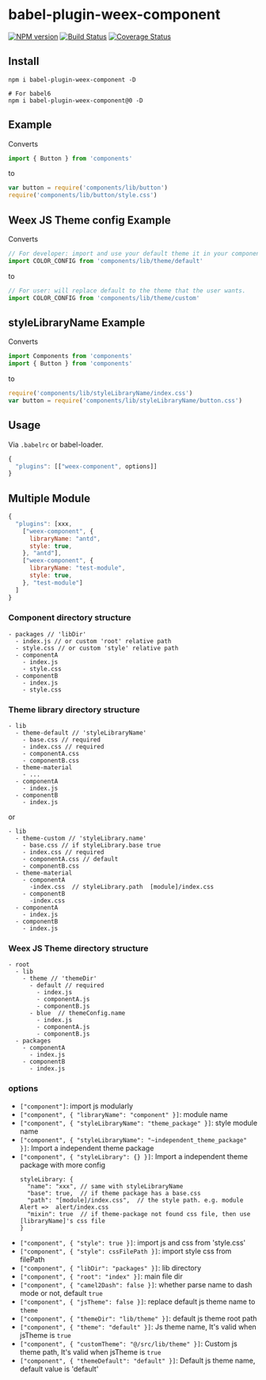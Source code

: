 # babel-plugin-weex-component

[![NPM version](https://img.shields.io/npm/v/babel-plugin-weex-component.svg)](https://npmjs.org/package/babel-plugin-weex-component)
[![Build Status](https://travis-ci.org/weex-ui-team/babel-plugin-weex-component.svg?branch=master)](https://travis-ci.org/Yanjiie/babel-plugin-weex-component)
[![Coverage Status](https://coveralls.io/repos/github/weex-ui-team/babel-plugin-weex-component/badge.svg?branch=master)](https://coveralls.io/github/weex-ui-team/babel-plugin-weex-component?branch=master)

## Install

```shell
npm i babel-plugin-weex-component -D

# For babel6
npm i babel-plugin-weex-component@0 -D
```

## Example

Converts

```javascript
import { Button } from 'components'
```

to

```javascript
var button = require('components/lib/button')
require('components/lib/button/style.css')
```

## Weex JS Theme config Example

Converts

```javascript
// For developer: import and use your default theme it in your component.
import COLOR_CONFIG from 'components/lib/theme/default'
```

to

```javascript
// For user: will replace default to the theme that the user wants.
import COLOR_CONFIG from 'components/lib/theme/custom'
```


## styleLibraryName Example

Converts

```javascript
import Components from 'components'
import { Button } from 'components'
```

to

```javascript
require('components/lib/styleLibraryName/index.css')
var button = require('components/lib/styleLibraryName/button.css')
```

## Usage

Via `.babelrc` or babel-loader.

```javascript
{
  "plugins": [["weex-component", options]]
}
```

## Multiple Module
```javascript
{
  "plugins": [xxx,
    ["weex-component", {
      libraryName: "antd",
      style: true,
    }, "antd"],
    ["weex-component", {
      libraryName: "test-module",
      style: true,
    }, "test-module"]
  ]
}
```

### Component directory structure
```
- packages // 'libDir'
  - index.js // or custom 'root' relative path
  - style.css // or custom 'style' relative path
  - componentA
    - index.js
    - style.css
  - componentB
    - index.js
    - style.css
```

### Theme library directory structure
```
- lib
  - theme-default // 'styleLibraryName'
    - base.css // required
    - index.css // required
    - componentA.css
    - componentB.css
  - theme-material
    - ...
  - componentA
    - index.js
  - componentB
    - index.js
```
or 
```
- lib
  - theme-custom // 'styleLibrary.name'
    - base.css // if styleLibrary.base true
    - index.css // required
    - componentA.css // default 
    - componentB.css
  - theme-material
    - componentA
      -index.css  // styleLibrary.path  [module]/index.css
    - componentB
      -index.css
  - componentA
    - index.js
  - componentB
    - index.js
```

### Weex JS Theme directory structure
```
- root
  - lib
    - theme // 'themeDir'
      - default // required
        - index.js
        - componentA.js
        - componentB.js
      - blue  // themeConfig.name
        - index.js
        - componentA.js
        - componentB.js
  - packages
    - componentA
      - index.js
    - componentB
      - index.js
```

### options

- `["component"]`: import js modularly
- `["component", { "libraryName": "component" }]`: module name
- `["component", { "styleLibraryName": "theme_package" }]`: style module name
- `["component", { "styleLibraryName": "~independent_theme_package" }]`: Import a independent theme package
- `["component", { "styleLibrary": {} }]`: Import a independent theme package with more config
  ```
  styleLibrary: {
    "name": "xxx", // same with styleLibraryName
    "base": true,  // if theme package has a base.css
    "path": "[module]/index.css",  // the style path. e.g. module Alert =>  alert/index.css
    "mixin": true  // if theme-package not found css file, then use [libraryName]'s css file
  }
  ```
- `["component", { "style": true }]`: import js and css from 'style.css'
- `["component", { "style": cssFilePath }]`: import style css from filePath
- `["component", { "libDir": "packages" }]`: lib directory
- `["component", { "root": "index" }]`: main file dir
- `["component", { "camel2Dash": false }]`: whether parse name to dash mode or not, default `true`
- `["component", { "jsTheme": false }]`: replace default js theme name to `theme`
- `["component", { "themeDir": "lib/theme" }]`: default js theme root path
- `["component", { "theme": "default" }]`: Js theme name, It's valid when jsTheme is `true`
- `["component", { "customTheme": "@/src/lib/theme" }]`: Custom js theme path, It's valid when jsTheme is `true`
- `["component", { "themeDefault": "default" }]`: Default js theme name, default value is 'default'
